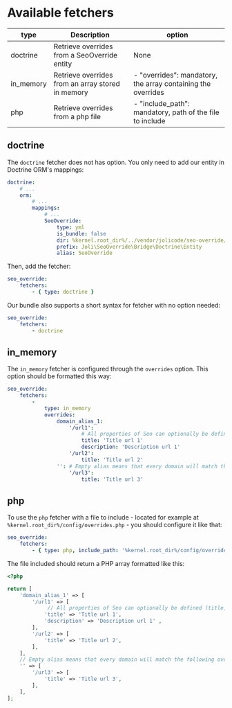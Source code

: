 # Available fetchers

| type  | Description | option |
|---|---|---|
| doctrine | Retrieve overrides from a SeoOverride entity | None |
| in_memory | Retrieve overrides from an array stored in memory | - "overrides": mandatory, the array containing the overrides  |
| php | Retrieve overrides from a php file | - "include_path": mandatory, path of the file to include  |

## doctrine

The `doctrine` fetcher does not has option. You only need to add our entity in
Doctrine ORM's mappings:

```yaml
doctrine:
    # ...
    orm:
        # ...
        mappings:
            # ...
            SeoOverride:
                type: yml
                is_bundle: false
                dir: %kernel.root_dir%/../vendor/jolicode/seo-override/src/Bridge/Doctrine/Resources/config/doctrine
                prefix: Joli\SeoOverride\Bridge\Doctrine\Entity
                alias: SeoOverride
```

Then, add the fetcher:

```yaml
seo_override:
    fetchers:
        - { type: doctrine }
```

Our bundle also supports a short syntax for fetcher with no option needed:

```yaml
seo_override:
    fetchers:
        - doctrine
```

## in_memory

The `in_memory` fetcher is configured through the `overrides` option. This
option should be formatted this way:

```yaml
seo_override:
    fetchers:
        -
            type: in_memory
            overrides:
                domain_alias_1:
                    '/url1':
                        # All properties of Seo can optionally be defined (title, description, keywords, robots, etc)
                        title: 'Title url 1'
                        description: 'Description url 1'
                    '/url2':
                        title: 'Title url 2'
                '': # Empty alias means that every domain will match the following overrides
                    '/url3':
                        title: 'Title url 3'
```

## php

To use the `php` fetcher with a file to include - located for example at
`%kernel.root_dir%/config/overrides.php` - you should configure it like that:

```yaml
seo_override:
    fetchers:
        - { type: php, include_path: '%kernel.root_dir%/config/overrides.php' }
```

The file included should return a PHP array formatted like this:

```php
<?php

return [
    'domain_alias_1' => [
        '/url1' => [
             // All properties of Seo can optionally be defined (title, description, keywords, robots, etc)
            'title' => 'Title url 1',
            'description' => 'Description url 1' ,
        ],
        '/url2' => [
            'title' => 'Title url 2',
        ],
    ],
    // Empty alias means that every domain will match the following overrides
    '' => [
        '/url3' => [
            'title' => 'Title url 3',
        ],
    ],
];
```
